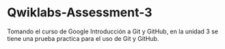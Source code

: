 # Qwiklabs-Assessment-3
Tomando el curso de Google Introducción a Git y GitHub, en la unidad 3 se tiene una prueba practica para el uso de Git y GitHub.

